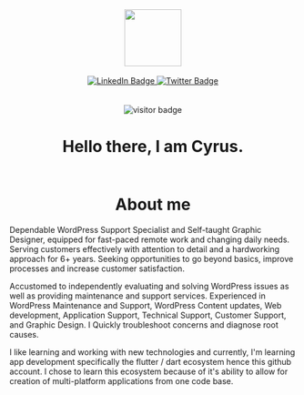 <div id="header" align="center">
  <img src="https://media.giphy.com/media/M9gbBd9nbDrOTu1Mqx/giphy.gif" width="100"/>
    <br>
    <br>
</div>
  
<div id="badges" align="center">
  <a href="https://www.linkedin.com/in/cyruskigo/">
    <img src="https://img.shields.io/badge/LinkedIn-blue?style=for-the-badge&logo=linkedin&logoColor=white" alt="LinkedIn Badge"/>
  </a>
<!--   <a href="your-youtube-URL">
    <img src="https://img.shields.io/badge/YouTube-red?style=for-the-badge&logo=youtube&logoColor=white" alt="Website Badge"/>
  </a> -->
    
  <a href="https://twitter.com/cyruskigo30">
    <img src="https://img.shields.io/badge/Twitter-blue?style=for-the-badge&logo=twitter&logoColor=white" alt="Twitter Badge"/>
  </a>
   <br>  <br>   <br>
  <img src="https://visitor-badge.laobi.icu/badge?page_id=cyruskigo30" alt="visitor badge"/>
  
  <h1>
  Hello there, I am Cyrus.
</h1> 
  <img src="https://media.giphy.com/media/hvRJCLFzcasrR4ia7z/giphy.gif" width="10px"/>
  
  # About me
</div>

Dependable WordPress Support Specialist and Self-taught Graphic Designer, equipped for fast-paced remote work and changing daily needs. Serving customers effectively with attention to detail and a hardworking approach for 6+ years. Seeking opportunities to go beyond basics, improve processes and increase customer satisfaction. 

Accustomed to independently evaluating and solving WordPress issues as well as providing maintenance and support services. Experienced in WordPress Maintenance and Support, WordPress Content updates, Web development, Application Support, Technical Support, Customer Support, and Graphic Design. I Quickly troubleshoot concerns and diagnose root causes.

I like learning and working with new technologies and currently, I'm learning app development specifically the flutter / dart ecosystem hence this github account. I chose to learn this ecosystem because of it's ability to allow for creation of  multi-platform applications from one code base.

